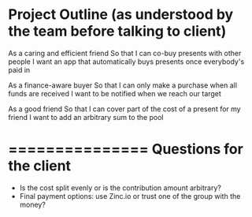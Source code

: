 Project Outline (as understood by the team before talking to client)
===============

As a caring and efficient friend
So that I can co-buy presents with other people
I want an app that automatically buys presents once everybody's paid in

As a finance-aware buyer
So that I can only make a purchase when all funds are received
I want to be notified when we reach our target

As a good friend
So that I can cover part of the cost of a present for my friend
I want to add an arbitrary sum to the pool

===============
Questions for the client
===============
* Is the cost split evenly or is the contribution amount arbitrary?
* Final payment options: use Zinc.io or trust one of the group with the money?